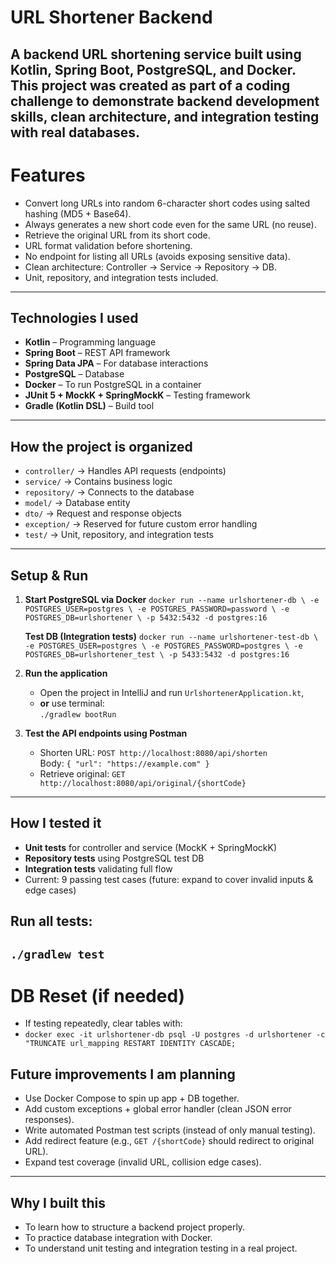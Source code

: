 # URL Shortener Backend

A backend URL shortening service built using Kotlin, Spring Boot, PostgreSQL, and Docker.
This project was created as part of a coding challenge to demonstrate backend development skills, clean architecture, and integration testing with real databases.
---

# Features

- Convert long URLs into random 6-character short codes using salted hashing (MD5 + Base64).
- Always generates a new short code even for the same URL (no reuse).
- Retrieve the original URL from its short code.
- URL format validation before shortening.
- No endpoint for listing all URLs (avoids exposing sensitive data).
- Clean architecture: Controller → Service → Repository → DB.
- Unit, repository, and integration tests included.

---

## Technologies I used

- **Kotlin** – Programming language
- **Spring Boot** – REST API framework
- **Spring Data JPA** – For database interactions
- **PostgreSQL** – Database
- **Docker** – To run PostgreSQL in a container
- **JUnit 5 + MockK + SpringMockK** – Testing framework
- **Gradle (Kotlin DSL)** – Build tool
---

## How the project is organized

- `controller/` → Handles API requests (endpoints)
- `service/` → Contains business logic
- `repository/` → Connects to the database
- `model/` → Database entity
- `dto/` → Request and response objects
- `exception/` → Reserved for future custom error handling
- `test/` →  Unit, repository, and integration tests

---

## Setup & Run

1. **Start PostgreSQL via Docker**
   `docker run --name urlshortener-db \
   -e POSTGRES_USER=postgres \
   -e POSTGRES_PASSWORD=password \
   -e POSTGRES_DB=urlshortener \
   -p 5432:5432 -d postgres:16`

   **Test DB (Integration tests)**
   `docker run --name urlshortener-test-db \
   -e POSTGRES_USER=postgres \
   -e POSTGRES_PASSWORD=postgres \
   -e POSTGRES_DB=urlshortener_test \
   -p 5433:5432 -d postgres:16`

2. **Run the application**
    - Open the project in IntelliJ and run `UrlshortenerApplication.kt`, 
    - **or** use terminal:  
      `./gradlew bootRun`

3. **Test the API endpoints using Postman**
    - Shorten URL: `POST http://localhost:8080/api/shorten`  
      Body: `{ "url": "https://example.com" }`
    - Retrieve original: `GET http://localhost:8080/api/original/{shortCode}`

---

## How I tested it

- **Unit tests** for controller and service (MockK + SpringMockK)
- **Repository tests** using PostgreSQL test DB
- **Integration tests** validating full flow
- Current: 9 passing test cases (future: expand to cover invalid inputs & edge cases)

## Run all tests:
`./gradlew test`
---

# DB Reset (if needed)

- If testing repeatedly, clear tables with:
- `docker exec -it urlshortener-db psql -U postgres -d urlshortener -c "TRUNCATE url_mapping RESTART IDENTITY CASCADE;`

## Future improvements I am planning

- Use Docker Compose to spin up app + DB together.
- Add custom exceptions + global error handler (clean JSON error responses).
- Write automated Postman test scripts (instead of only manual testing).
- Add redirect feature (e.g., `GET /{shortCode}` should redirect to original URL).
- Expand test coverage (invalid URL, collision edge cases).
---
## Why I built this

- To learn how to structure a backend project properly.
- To practice database integration with Docker.
- To understand unit testing and integration testing in a real project.


